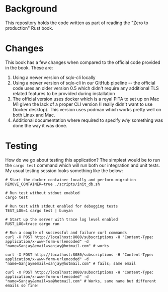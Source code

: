 # Background

This repository holds the code written as part of reading the "Zero to production" Rust book.

# Changes

This book has a few changes when compared to the official code provided in the book. These are:

1. Using a newer version of sqlx-cli locally
2. Using a newer version of sqlx-cli in our GitHub pipeline -- the official code uses an older version 0.5 which didn't require any additional TLS related features to be provided during installation
3. The official version uses docker which is a royal PITA to set up on Mac M1 given the lack of a proper CLI version (I really didn't want to use Docker desktop). This version uses podman which works pretty well on both Linux and Mac.
4. Additional documentation where required to specify *why* something was done the way it was done.

# Testing

How do we go about testing this application? The simplest would be to run the `cargo test` command which will run both our integration and unit tests. My usual testing session looks something like the below:

```shell
# Start the docker container locally and perform migration
REMOVE_CONTAINER=true ./scripts/init_db.sh

# Run test without stdout enabled
cargo test

# Run test with stdout enabled for debugging tests
TEST_LOG=1 cargo test | bunyan

# Start up the server with trace log level enabled
RUST_LOG=trace cargo run

# Run a couple of successful and failure curl commands
curl -X POST http://localhost:8080/subscriptions -H "Content-Type: application/x-www-form-urlencoded" -d "name=Sanjay&email=sanjay@hotmail.com" # works

curl -X POST http://localhost:8080/subscriptions -H "Content-Type: application/x-www-form-urlencoded" -d "name=Sanjay&email=sanjay@hotmail.com" # fails; same email

curl -X POST http://localhost:8080/subscriptions -H "Content-Type: application/x-www-form-urlencoded" -d "name=Sanjay&email=sa@hotmail.com" # Works, same name but different emails so fine!
```
